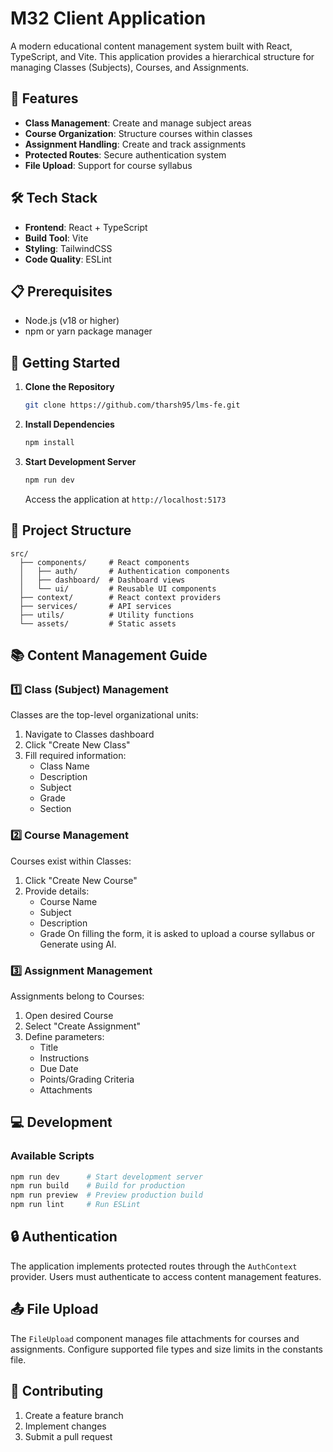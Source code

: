 


          
# M32 Client Application

A modern educational content management system built with React, TypeScript, and Vite. This application provides a hierarchical structure for managing Classes (Subjects), Courses, and Assignments.

## 🚀 Features

- **Class Management**: Create and manage subject areas
- **Course Organization**: Structure courses within classes
- **Assignment Handling**: Create and track assignments
- **Protected Routes**: Secure authentication system
- **File Upload**: Support for course syllabus
## 🛠 Tech Stack

- **Frontend**: React + TypeScript
- **Build Tool**: Vite
- **Styling**: TailwindCSS
- **Code Quality**: ESLint

## 📋 Prerequisites

- Node.js (v18 or higher)
- npm or yarn package manager

## 🚀 Getting Started
1. **Clone the Repository**
   ```bash
   git clone https://github.com/tharsh95/lms-fe.git

   ```
1. **Install Dependencies**
   ```bash
   npm install
   ```

2. **Start Development Server**
   ```bash
   npm run dev
   ```
   Access the application at `http://localhost:5173`

## 📁 Project Structure

```plaintext
src/
  ├── components/     # React components
  │   ├── auth/       # Authentication components
  │   ├── dashboard/  # Dashboard views
  │   └── ui/         # Reusable UI components
  ├── context/        # React context providers
  ├── services/       # API services
  ├── utils/          # Utility functions
  └── assets/         # Static assets
```

## 📚 Content Management Guide

### 1️⃣ Class (Subject) Management

Classes are the top-level organizational units:

1. Navigate to Classes dashboard
2. Click "Create New Class"
3. Fill required information:
   - Class Name
   - Description
   - Subject 
   - Grade
   - Section

### 2️⃣ Course Management

Courses exist within Classes:

1. Click "Create New Course"
2. Provide details:
   - Course Name
   - Subject
   - Description
   - Grade 
On filling the form, it is asked to upload a course syllabus or Generate using AI.

### 3️⃣ Assignment Management

Assignments belong to Courses:

1. Open desired Course
2. Select "Create Assignment"
3. Define parameters:
   - Title
   - Instructions
   - Due Date
   - Points/Grading Criteria
   - Attachments

## 💻 Development

### Available Scripts

```bash
npm run dev      # Start development server
npm run build    # Build for production
npm run preview  # Preview production build
npm run lint     # Run ESLint
```


## 🔒 Authentication

The application implements protected routes through the `AuthContext` provider. Users must authenticate to access content management features.

## 📤 File Upload

The `FileUpload` component manages file attachments for courses and assignments. Configure supported file types and size limits in the constants file.

## 🤝 Contributing

1. Create a feature branch
2. Implement changes
3. Submit a pull request


        
